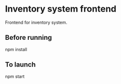 # Inventory system frontend

Frontend for inventory system.

## Before running

npm install

## To launch

npm start
